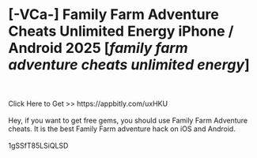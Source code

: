 # [-VCa-] Family Farm Adventure Cheats Unlimited Energy iPhone / Android 2025 [*family farm adventure cheats unlimited energy*]
<br>
<br>Click Here to Get >> https://appbitly.com/uxHKU

<br>
<br>Hey, if you want to get free gems, you should use Family Farm Adventure cheats. It is the best Family Farm adventure hack on iOS and Android.
<br>
<br>1gSSfT85LSiQLSD

